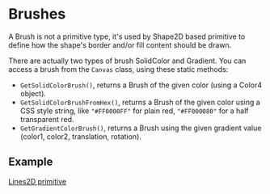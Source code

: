 # Brushes

A Brush is not a primitive type, it's used by Shape2D based primitive to define how the shape's border and/or fill content should be drawn.

There are actually two types of brush SolidColor and Gradient. You can access a brush from the `Canvas` class, using these static methods:

 - `GetSolidColorBrush()`, returns a Brush of the given color (using a Color4 object).
 - `GetSolidColorBrushFromHex()`, returns a Brush of the given color using a CSS style string, like `"#FF0000FF"` for plain red, `"#FF000080"` for a half transparent red.
 - `GetGradientColorBrush()`, returns a Brush using the given gradient value (color1, color2, translation, rotation).

## Example

[Lines2D primitive](http://babylonjs-playground.com/#15C96V#5)
